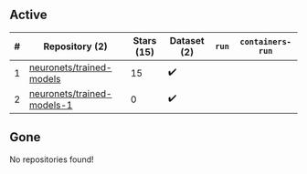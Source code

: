 ## Active
| # | Repository (2) | Stars (15) | Dataset (2) | `run` | `containers-run` |
| --- | --- | --- | --- | --- | --- |
| 1 | [neuronets/trained-models](https://github.com/neuronets/trained-models) | 15 | :heavy_check_mark: |  |  |
| 2 | [neuronets/trained-models-1](https://github.com/neuronets/trained-models-1) | 0 | :heavy_check_mark: |  |  |

## Gone
No repositories found!

